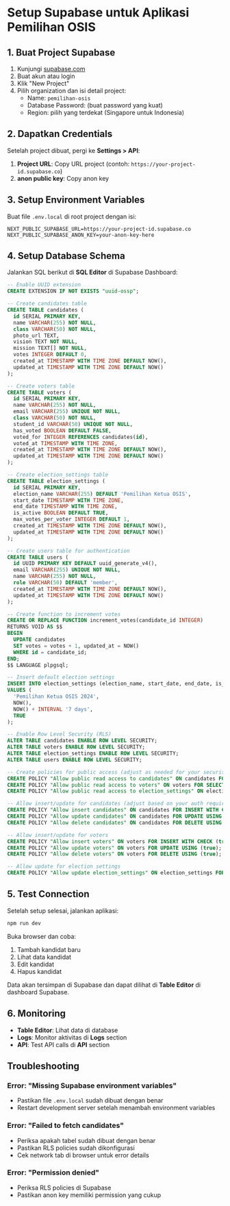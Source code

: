 # Setup Supabase untuk Aplikasi Pemilihan OSIS

## 1. Buat Project Supabase

1. Kunjungi [supabase.com](https://supabase.com)
2. Buat akun atau login
3. Klik "New Project"
4. Pilih organization dan isi detail project:
   - Name: `pemilihan-osis`
   - Database Password: (buat password yang kuat)
   - Region: pilih yang terdekat (Singapore untuk Indonesia)

## 2. Dapatkan Credentials

Setelah project dibuat, pergi ke **Settings > API**:

1. **Project URL**: Copy URL project (contoh: `https://your-project-id.supabase.co`)
2. **anon public key**: Copy anon key

## 3. Setup Environment Variables

Buat file `.env.local` di root project dengan isi:

```env
NEXT_PUBLIC_SUPABASE_URL=https://your-project-id.supabase.co
NEXT_PUBLIC_SUPABASE_ANON_KEY=your-anon-key-here
```

## 4. Setup Database Schema

Jalankan SQL berikut di **SQL Editor** di Supabase Dashboard:

```sql
-- Enable UUID extension
CREATE EXTENSION IF NOT EXISTS "uuid-ossp";

-- Create candidates table
CREATE TABLE candidates (
  id SERIAL PRIMARY KEY,
  name VARCHAR(255) NOT NULL,
  class VARCHAR(50) NOT NULL,
  photo_url TEXT,
  vision TEXT NOT NULL,
  mission TEXT[] NOT NULL,
  votes INTEGER DEFAULT 0,
  created_at TIMESTAMP WITH TIME ZONE DEFAULT NOW(),
  updated_at TIMESTAMP WITH TIME ZONE DEFAULT NOW()
);

-- Create voters table
CREATE TABLE voters (
  id SERIAL PRIMARY KEY,
  name VARCHAR(255) NOT NULL,
  email VARCHAR(255) UNIQUE NOT NULL,
  class VARCHAR(50) NOT NULL,
  student_id VARCHAR(50) UNIQUE NOT NULL,
  has_voted BOOLEAN DEFAULT FALSE,
  voted_for INTEGER REFERENCES candidates(id),
  voted_at TIMESTAMP WITH TIME ZONE,
  created_at TIMESTAMP WITH TIME ZONE DEFAULT NOW(),
  updated_at TIMESTAMP WITH TIME ZONE DEFAULT NOW()
);

-- Create election_settings table
CREATE TABLE election_settings (
  id SERIAL PRIMARY KEY,
  election_name VARCHAR(255) DEFAULT 'Pemilihan Ketua OSIS',
  start_date TIMESTAMP WITH TIME ZONE,
  end_date TIMESTAMP WITH TIME ZONE,
  is_active BOOLEAN DEFAULT TRUE,
  max_votes_per_voter INTEGER DEFAULT 1,
  created_at TIMESTAMP WITH TIME ZONE DEFAULT NOW(),
  updated_at TIMESTAMP WITH TIME ZONE DEFAULT NOW()
);

-- Create users table for authentication
CREATE TABLE users (
  id UUID PRIMARY KEY DEFAULT uuid_generate_v4(),
  email VARCHAR(255) UNIQUE NOT NULL,
  name VARCHAR(255) NOT NULL,
  role VARCHAR(50) DEFAULT 'member',
  created_at TIMESTAMP WITH TIME ZONE DEFAULT NOW(),
  updated_at TIMESTAMP WITH TIME ZONE DEFAULT NOW()
);

-- Create function to increment votes
CREATE OR REPLACE FUNCTION increment_votes(candidate_id INTEGER)
RETURNS VOID AS $$
BEGIN
  UPDATE candidates 
  SET votes = votes + 1, updated_at = NOW()
  WHERE id = candidate_id;
END;
$$ LANGUAGE plpgsql;

-- Insert default election settings
INSERT INTO election_settings (election_name, start_date, end_date, is_active) 
VALUES (
  'Pemilihan Ketua OSIS 2024',
  NOW(),
  NOW() + INTERVAL '7 days',
  TRUE
);

-- Enable Row Level Security (RLS)
ALTER TABLE candidates ENABLE ROW LEVEL SECURITY;
ALTER TABLE voters ENABLE ROW LEVEL SECURITY;
ALTER TABLE election_settings ENABLE ROW LEVEL SECURITY;
ALTER TABLE users ENABLE ROW LEVEL SECURITY;

-- Create policies for public access (adjust as needed for your security requirements)
CREATE POLICY "Allow public read access to candidates" ON candidates FOR SELECT USING (true);
CREATE POLICY "Allow public read access to voters" ON voters FOR SELECT USING (true);
CREATE POLICY "Allow public read access to election_settings" ON election_settings FOR SELECT USING (true);

-- Allow insert/update for candidates (adjust based on your auth requirements)
CREATE POLICY "Allow insert candidates" ON candidates FOR INSERT WITH CHECK (true);
CREATE POLICY "Allow update candidates" ON candidates FOR UPDATE USING (true);
CREATE POLICY "Allow delete candidates" ON candidates FOR DELETE USING (true);

-- Allow insert/update for voters
CREATE POLICY "Allow insert voters" ON voters FOR INSERT WITH CHECK (true);
CREATE POLICY "Allow update voters" ON voters FOR UPDATE USING (true);
CREATE POLICY "Allow delete voters" ON voters FOR DELETE USING (true);

-- Allow update for election settings
CREATE POLICY "Allow update election_settings" ON election_settings FOR UPDATE USING (true);
```

## 5. Test Connection

Setelah setup selesai, jalankan aplikasi:

```bash
npm run dev
```

Buka browser dan coba:
1. Tambah kandidat baru
2. Lihat data kandidat
3. Edit kandidat
4. Hapus kandidat

Data akan tersimpan di Supabase dan dapat dilihat di **Table Editor** di dashboard Supabase.

## 6. Monitoring

- **Table Editor**: Lihat data di database
- **Logs**: Monitor aktivitas di **Logs** section
- **API**: Test API calls di **API** section

## Troubleshooting

### Error: "Missing Supabase environment variables"
- Pastikan file `.env.local` sudah dibuat dengan benar
- Restart development server setelah menambah environment variables

### Error: "Failed to fetch candidates"
- Periksa apakah tabel sudah dibuat dengan benar
- Pastikan RLS policies sudah dikonfigurasi
- Cek network tab di browser untuk error details

### Error: "Permission denied"
- Periksa RLS policies di Supabase
- Pastikan anon key memiliki permission yang cukup

















